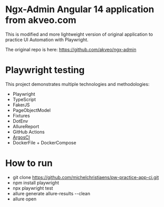 # Ngx-Admin Angular 14 application from akveo.com

This is modified and more lightweight version of original application to practice UI Automation with Playwright.

The original repo is here: https://github.com/akveo/ngx-admin

# Playwright testing

This project demonstrates multiple technologies and methodologies:

- Playwright
- TypeScript
- FakerJS
- PageObjectModel
- Fixtures
- DotEnv
- AllureReport
- GitHub Actions
- [ArgosCI](https://app.argos-ci.com/michelchristiaens/pw-practice-app-ci)
- DockerFile + DockerCompose

# How to run

- git clone https://github.com/michelchristiaens/pw-practice-app-ci.git
- npm install playwright
- npx playwright test
- allure generate allure-results --clean
- allure open
